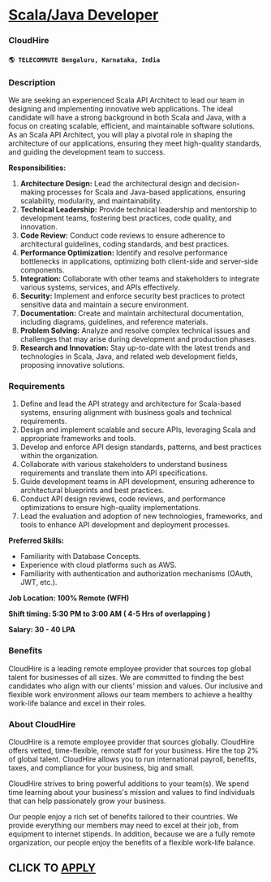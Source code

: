# [Scala/Java Developer](https://www.remotewlb.com/apply/scala-java-developer)  
### CloudHire  
#### `🌎 TELECOMMUTE Bengaluru, Karnataka, India`  

### **Description**

We are seeking an experienced Scala API Architect to lead our team in designing and implementing innovative web applications. The ideal candidate will have a strong background in both Scala and Java, with a focus on creating scalable, efficient, and maintainable software solutions. As an Scala API Architect, you will play a pivotal role in shaping the architecture of our applications, ensuring they meet high-quality standards, and guiding the development team to success.

 **Responsibilities:**

  1. **Architecture Design:** Lead the architectural design and decision-making processes for Scala and Java-based applications, ensuring scalability, modularity, and maintainability.
  2. **Technical Leadership:** Provide technical leadership and mentorship to development teams, fostering best practices, code quality, and innovation.
  3. **Code Review:** Conduct code reviews to ensure adherence to architectural guidelines, coding standards, and best practices.
  4. **Performance Optimization:** Identify and resolve performance bottlenecks in applications, optimizing both client-side and server-side components.
  5. **Integration:** Collaborate with other teams and stakeholders to integrate various systems, services, and APIs effectively.
  6. **Security:** Implement and enforce security best practices to protect sensitive data and maintain a secure environment.
  7. **Documentation:** Create and maintain architectural documentation, including diagrams, guidelines, and reference materials.
  8. **Problem Solving:** Analyze and resolve complex technical issues and challenges that may arise during development and production phases.
  9. **Research and Innovation:** Stay up-to-date with the latest trends and technologies in Scala, Java, and related web development fields, proposing innovative solutions.

### **Requirements**

  1. Define and lead the API strategy and architecture for Scala-based systems, ensuring alignment with business goals and technical requirements.
  2. Design and implement scalable and secure APIs, leveraging Scala and appropriate frameworks and tools.
  3. Develop and enforce API design standards, patterns, and best practices within the organization.
  4. Collaborate with various stakeholders to understand business requirements and translate them into API specifications.
  5. Guide development teams in API development, ensuring adherence to architectural blueprints and best practices.
  6. Conduct API design reviews, code reviews, and performance optimizations to ensure high-quality implementations.
  7. Lead the evaluation and adoption of new technologies, frameworks, and tools to enhance API development and deployment processes.

**Preferred Skills:**

  * Familiarity with Database Concepts.
  * Experience with cloud platforms such as AWS.
  * Familiarity with authentication and authorization mechanisms (OAuth, JWT, etc.).

**Job Location: 100% Remote (WFH)**

 **Shift timing: 5:30 PM to 3:00 AM ( 4-5 Hrs of overlapping )**

 **Salary: 30 - 40 LPA**

###  **Benefits**

CloudHire is a leading remote employee provider that sources top global talent for businesses of all sizes. We are committed to finding the best candidates who align with our clients' mission and values. Our inclusive and flexible work environment allows our team members to achieve a healthy work-life balance and excel in their roles.

###  **About CloudHire**

CloudHire is a remote employee provider that sources globally. CloudHire offers vetted, time-flexible, remote staff for your business. Hire the top 2% of global talent. CloudHire allows you to run international payroll, benefits, taxes, and compliance for your business, big and small.  
  
CloudHire strives to bring powerful additions to your team(s). We spend time learning about your business's mission and values to find individuals that can help passionately grow your business.  
  
Our people enjoy a rich set of benefits tailored to their countries. We provide everything our members may need to excel at their job, from equipment to internet stipends. In addition, because we are a fully remote organization, our people enjoy the benefits of a flexible work-life balance.

  
## CLICK TO [APPLY](https://www.remotewlb.com/apply/scala-java-developer)


